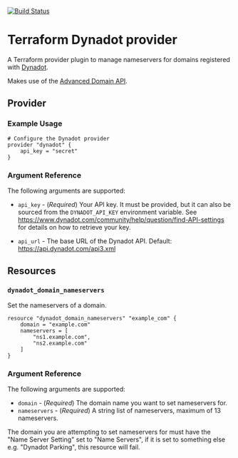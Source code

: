 [![Build Status](https://travis-ci.org/jsok/terraform-provider-dynadot.svg?branch=master)](https://travis-ci.org/jsok/terraform-provider-dynadot)

# Terraform Dynadot provider

A Terraform provider plugin to manage nameservers for domains registered
with [Dynadot](https://www.dynadot.com/).

Makes use of the [Advanced Domain API](https://www.dynadot.com/domain/api3.html).

## Provider

### Example Usage

```hcl
# Configure the Dynadot provider
provider "dynadot" {
    api_key = "secret"
}
```

### Argument Reference

The following arguments are supported:

 * `api_key` - (*Required*) Your API key. It must be provided, but it can also
   be sourced from the `DYNADOT_API_KEY` environment variable.
   See https://www.dynadot.com/community/help/question/find-API-settings for
   details on how to retrieve your key.

 * `api_url` - The base URL of the Dynadot API.
   Default: https://api.dynadot.com/api3.xml

## Resources

### `dynadot_domain_nameservers`

Set the nameservers of a domain.

```hcl
resource "dynadot_domain_nameservers" "example_com" {
    domain = "example.com"
    nameservers = [
        "ns1.example.com",
        "ns2.example.com"
    ]
}
```

### Argument Reference

The following arguments are supported:

 * `domain` - (*Required*) The domain name you want to set nameservers for.
 * `nameservers` - (*Required*) A string list of nameservers, maximum of 13
   nameservers.

The domain you are attempting to set nameservers for must have the
"Name Server Setting" set to "Name Servers", if it is set to something else
e.g. "Dynadot Parking", this resource will fail.
